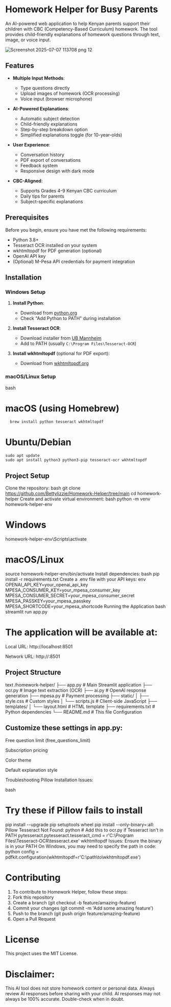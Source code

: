 # Homework Helper for Busy Parents

An AI-powered web application to help Kenyan parents support their children with CBC (Competency-Based Curriculum) homework. The tool provides child-friendly explanations of homework questions through text, image, or voice input.

![Screenshot 2025-07-07 113708 png 12](https://github.com/user-attachments/assets/69e5daea-b63b-48bd-8cef-1d5c8d41afc1)


## Features

- **Multiple Input Methods**:
  - Type questions directly
  - Upload images of homework (OCR processing)
  - Voice input (browser microphone)

- **AI-Powered Explanations**:
  - Automatic subject detection
  - Child-friendly explanations
  - Step-by-step breakdown option
  - Simplified explanations toggle (for 10-year-olds)

- **User Experience**:
  - Conversation history
  - PDF export of conversations
  - Feedback system
  - Responsive design with dark mode

- **CBC-Aligned**:
  - Supports Grades 4-9 Kenyan CBC curriculum
  - Daily tips for parents
  - Subject-specific explanations

## Prerequisites

Before you begin, ensure you have met the following requirements:

- Python 3.8+
- Tesseract OCR installed on your system
- wkhtmltopdf for PDF generation (optional)
- OpenAI API key
- (Optional) M-Pesa API credentials for payment integration

## Installation

### Windows Setup

1. **Install Python**:
   - Download from [python.org](https://www.python.org/downloads/)
   - Check "Add Python to PATH" during installation

2. **Install Tesseract OCR**:
   - Download installer from [UB Mannheim](https://github.com/UB-Mannheim/tesseract/wiki)
   - Add to PATH (usually `C:\Program Files\Tesseract-OCR`)

3. **Install wkhtmltopdf** (optional for PDF export):
   - Download from [wkhtmltopdf.org](https://wkhtmltopdf.org/downloads.html)

### macOS/Linux Setup
  bash
  # macOS (using Homebrew)
      brew install python tesseract wkhtmltopdf

# Ubuntu/Debian
    sudo apt update
    sudo apt install python3 python3-pip tesseract-ocr wkhtmltopdf
## Project Setup
Clone the repository:
    bash
    git clone https://github.com/Bettylizzie/Homework-Helper/tree/main
    cd homework-helper
Create and activate virtual environment:
    bash
    python -m venv homework-helper-env

# Windows
homework-helper-env\Scripts\activate

# macOS/Linux
source homework-helper-env/bin/activate
Install dependencies:
bash
pip install -r requirements.txt
Create a .env file with your API keys:
env
OPENAI_API_KEY=your_openai_api_key
MPESA_CONSUMER_KEY=your_mpesa_consumer_key
MPESA_CONSUMER_SECRET=your_mpesa_consumer_secret
MPESA_PASSKEY=your_mpesa_passkey
MPESA_SHORTCODE=your_mpesa_shortcode
Running the Application
bash
streamlit run app.py
# The application will be available at:
Local URL: http://localhost:8501

Network URL: http://<your-ip>:8501

## Project Structure
text
/homework-helper/
├── app.py               # Main Streamlit application
├── ocr.py               # Image text extraction (OCR)
├── ai.py                # OpenAI response generation
├── mpesa.py             # Payment processing
├── static/
│   ├── style.css        # Custom styles
│   └── scripts.js       # Client-side JavaScript
├── templates/
│   └── layout.html      # HTML template
├── requirements.txt     # Python dependencies
└── README.md            # This file
Configuration
## Customize these settings in app.py:

Free question limit (free_questions_limit)

Subscription pricing

Color theme

Default explanation style

Troubleshooting
Pillow Installation Issues:

bash
# Try these if Pillow fails to install
pip install --upgrade pip setuptools wheel
pip install --only-binary=:all: Pillow
Tesseract Not Found:
    python
    # Add this to ocr.py if Tesseract isn't in PATH
    pytesseract.pytesseract.tesseract_cmd = r'C:\Program Files\Tesseract-OCR\tesseract.exe'
wkhtmltopdf Issues:
Ensure the binary is in your PATH
On Windows, you may need to specify the path in code:
    python
    config = pdfkit.configuration(wkhtmltopdf=r'C:\path\to\wkhtmltopdf.exe')
# Contributing
  1. To contribute to Homework Helper, follow these steps:
  2. Fork this repository
  3. Create a branch (git checkout -b feature/amazing-feature)
  4. Commit your changes (git commit -m 'Add some amazing feature')
  5.  Push to the branch (git push origin feature/amazing-feature)
  6. Open a Pull Request

# License
This project uses the MIT License.

# Disclaimer:
This AI tool does not store homework content or personal data. Always review AI responses before sharing with your child. AI responses may not always be 100% accurate. Double-check when in doubt.
